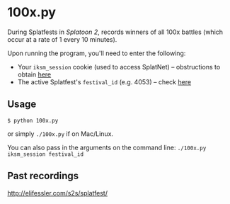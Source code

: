 # 100x.py

During Splatfests in _Splatoon 2_, records winners of all 100x battles (which occur at a rate of 1 every 10 minutes).

Upon running the program, you'll need to enter the following:
* Your `iksm_session` cookie (used to access SplatNet) – obstructions to obtain [here](https://github.com/frozenpandaman/splatnet2statink/wiki/mitmproxy-instructions)
* The active Splatfest's `festival_id` (e.g. 4053) – check [here](https://splatoon2.ink/data/festivals.json)

## Usage

```
$ python 100x.py
```
or simply `./100x.py` if on Mac/Linux.

You can also pass in the arguments on the command line: `./100x.py iksm_session festival_id`

## Past recordings

http://elifessler.com/s2s/splatfest/